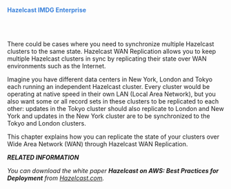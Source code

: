 
<font color="#3981DB">**Hazelcast IMDG Enterprise**</font>

<br></br>



There could be cases where you need to synchronize multiple Hazelcast clusters to the same state. Hazelcast WAN Replication allows you to keep multiple Hazelcast clusters in sync by replicating their state over WAN environments such as the Internet.

Imagine you have different data centers in New York, London and Tokyo each running an independent Hazelcast cluster. Every cluster
would be operating at native speed in their own LAN (Local Area Network), but you also want some or all record sets in
these clusters to be replicated to each other: updates in the Tokyo cluster should also replicate to London and New York and updates
in the New York cluster are to be synchronized to the Tokyo and London clusters.

This chapter explains how you can replicate the state of your clusters over Wide Area Network (WAN) through Hazelcast WAN Replication.


***RELATED INFORMATION***

*You can download the white paper **Hazelcast on AWS: Best Practices for Deployment** from
<a href="http://hazelcast.com/resources/hazelcast-on-aws-best-practices-for-deployment/" target="_blank">Hazelcast.com</a>.*
